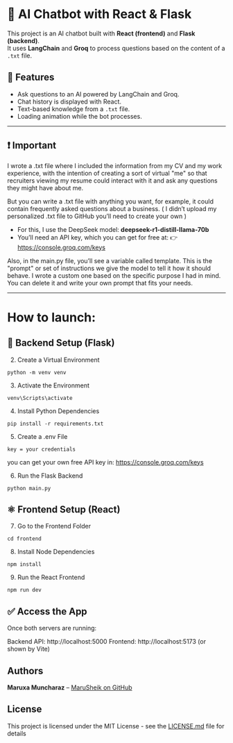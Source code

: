 # 🤖 AI Chatbot with React & Flask

This project is an AI chatbot built with **React (frontend)** and **Flask (backend)**.  
It uses **LangChain** and **Groq** to process questions based on the content of a `.txt` file.

## 🧠 Features

- Ask questions to an AI powered by LangChain and Groq.
- Chat history is displayed with React.
- Text-based knowledge from a `.txt` file.
- Loading animation while the bot processes.

---

## ❗ Important

I wrote a .txt file where I included the information from my CV and my work experience, with the intention of creating a sort of virtual "me" so that recruiters viewing my resume could interact with it and ask any questions they might have about me.

But you can write a .txt file with anything you want, for example, it could contain frequently asked questions about a business.
( I didn’t upload my personalized .txt file to GitHub you’ll need to create your own )

- For this, I use the DeepSeek model: **deepseek-r1-distill-llama-70b**
- You’ll need an API key, which you can get for free at:
👉 https://console.groq.com/keys

Also, in the main.py file, you’ll see a variable called template. This is the "prompt" or set of instructions we give the model to tell it how it should behave. I wrote a custom one based on the specific purpose I had in mind. You can delete it and write your own prompt that fits your needs.


---

# How to launch:

## 🐍 Backend Setup (Flask)

2. Create a Virtual Environment

```
python -m venv venv
```
3. Activate the Environment

```
venv\Scripts\activate
```

4. Install Python Dependencies

```
pip install -r requirements.txt
```

5. Create a .env File

```
key = your credentials
```
you can get your own free API key in: https://console.groq.com/keys

6. Run the Flask Backend
```
python main.py
```

## ⚛️ Frontend Setup (React)

7. Go to the Frontend Folder

```
cd frontend
```

8. Install Node Dependencies

```
npm install
```

9. Run the React Frontend

```
npm run dev
```

## ✅ Access the App

Once both servers are running:

Backend API: http://localhost:5000
Frontend: http://localhost:5173 (or shown by Vite)


## Authors

**Maruxa Muncharaz** – [MaruSheik on GitHub](https://github.com/marusheik)  


## License

This project is licensed under the MIT License - see the [LICENSE.md](https://github.com/marusheik/ia_chatbot_react_flask/blob/main/LICENSE) file for details

